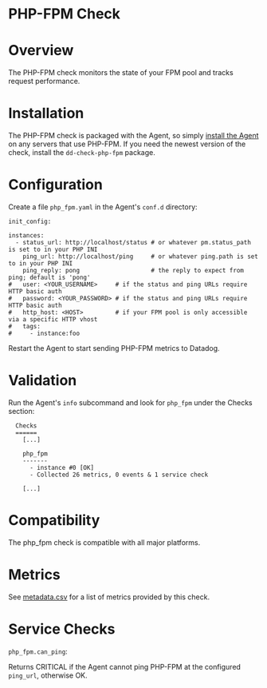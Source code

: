 # PHP-FPM Check

# Overview

The PHP-FPM check monitors the state of your FPM pool and tracks request performance.

# Installation

The PHP-FPM check is packaged with the Agent, so simply [install the Agent](https://app.datadoghq.com/account/settings#agent) on any servers that use PHP-FPM. If you need the newest version of the check, install the `dd-check-php-fpm` package.

# Configuration

Create a file `php_fpm.yaml` in the Agent's `conf.d` directory:

```
init_config:

instances: 
  - status_url: http://localhost/status # or whatever pm.status_path is set to in your PHP INI
    ping_url: http://localhost/ping     # or whatever ping.path is set to in your PHP INI
    ping_reply: pong                    # the reply to expect from ping; default is 'pong'
#   user: <YOUR_USERNAME>     # if the status and ping URLs require HTTP basic auth
#   password: <YOUR_PASSWORD> # if the status and ping URLs require HTTP basic auth
#   http_host: <HOST>         # if your FPM pool is only accessible via a specific HTTP vhost 
#   tags:
#     - instance:foo
```

Restart the Agent to start sending PHP-FPM metrics to Datadog.

# Validation

Run the Agent's `info` subcommand and look for `php_fpm` under the Checks section:

```
  Checks
  ======
    [...]

    php_fpm
    -------
      - instance #0 [OK]
      - Collected 26 metrics, 0 events & 1 service check

    [...]
```

# Compatibility

The php_fpm check is compatible with all major platforms.

# Metrics 

See [metadata.csv](https://github.com/DataDog/integrations-core/blob/master/php_fpm/metadata.csv) for a list of metrics provided by this check.

# Service Checks

`php_fpm.can_ping`:

Returns CRITICAL if the Agent cannot ping PHP-FPM at the configured `ping_url`, otherwise OK.
